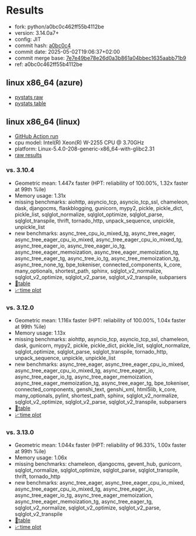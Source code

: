 # Results

- fork: python/a0bc0c462ff55b4112be
- version: 3.14.0a7+
- config: JIT
- commit hash: [a0bc0c4](https://github.com/python/cpython/commit/a0bc0c4)
- commit date: 2025-05-02T19:06:37+02:00
- commit merge base: [7e7e49be78e26d0a3b861a04bbec1635aabb71b9](https://github.com/python/cpython/commit/7e7e49be78e26d0a3b861a04bbec1635aabb71b9)
- ref: a0bc0c462ff55b4112be

## linux x86_64 (azure)

- [pystats raw](bm-20250502-azure-x86_64-python-a0bc0c462ff55b4112be-3.14.0a7%2B-a0bc0c4-pystats.json)
- [pystats table](bm-20250502-azure-x86_64-python-a0bc0c462ff55b4112be-3.14.0a7%2B-a0bc0c4-pystats.md)

## linux x86_64 (linux)

- [GitHub Action run](https://github.com/faster-cpython/benchmarking/actions/runs/14812950861)
- cpu model: Intel(R) Xeon(R) W-2255 CPU @ 3.70GHz
- platform: Linux-5.4.0-208-generic-x86_64-with-glibc2.31
- [raw results](bm-20250502-linux-x86_64-python-a0bc0c462ff55b4112be-3.14.0a7%2B-a0bc0c4.json)

### vs. 3.10.4

- Geometric mean: 1.447x faster (HPT: reliability of 100.00%, 1.32x faster at 99th %ile)
- Memory usage: 1.31x
- missing benchmarks: aiohttp, asyncio_tcp, asyncio_tcp_ssl, chameleon, dask, djangocms, flaskblogging, gunicorn, mypy2, pickle, pickle_dict, pickle_list, sqlglot_normalize, sqlglot_optimize, sqlglot_parse, sqlglot_transpile, thrift, tornado_http, unpack_sequence, unpickle, unpickle_list
- new benchmarks: async_tree_cpu_io_mixed_tg, async_tree_eager, async_tree_eager_cpu_io_mixed, async_tree_eager_cpu_io_mixed_tg, async_tree_eager_io, async_tree_eager_io_tg, async_tree_eager_memoization, async_tree_eager_memoization_tg, async_tree_eager_tg, async_tree_io_tg, async_tree_memoization_tg, async_tree_none_tg, bpe_tokeniser, connected_components, k_core, many_optionals, shortest_path, sphinx, sqlglot_v2_normalize, sqlglot_v2_optimize, sqlglot_v2_parse, sqlglot_v2_transpile, subparsers
- [📄table](bm-20250502-linux-x86_64-python-a0bc0c462ff55b4112be-3.14.0a7%2B-a0bc0c4-vs-3.10.4.md)
- [📈time plot](bm-20250502-linux-x86_64-python-a0bc0c462ff55b4112be-3.14.0a7%2B-a0bc0c4-vs-3.10.4.svg)

### vs. 3.12.0

- Geometric mean: 1.116x faster (HPT: reliability of 100.00%, 1.04x faster at 99th %ile)
- Memory usage: 1.13x
- missing benchmarks: aiohttp, asyncio_tcp, asyncio_tcp_ssl, chameleon, dask, gunicorn, mypy2, pickle, pickle_dict, pickle_list, sqlglot_normalize, sqlglot_optimize, sqlglot_parse, sqlglot_transpile, tornado_http, unpack_sequence, unpickle, unpickle_list
- new benchmarks: async_tree_eager, async_tree_eager_cpu_io_mixed, async_tree_eager_cpu_io_mixed_tg, async_tree_eager_io, async_tree_eager_io_tg, async_tree_eager_memoization, async_tree_eager_memoization_tg, async_tree_eager_tg, bpe_tokeniser, connected_components, genshi_text, genshi_xml, html5lib, k_core, many_optionals, pylint, shortest_path, sphinx, sqlglot_v2_normalize, sqlglot_v2_optimize, sqlglot_v2_parse, sqlglot_v2_transpile, subparsers
- [📄table](bm-20250502-linux-x86_64-python-a0bc0c462ff55b4112be-3.14.0a7%2B-a0bc0c4-vs-3.12.0.md)
- [📈time plot](bm-20250502-linux-x86_64-python-a0bc0c462ff55b4112be-3.14.0a7%2B-a0bc0c4-vs-3.12.0.svg)

### vs. 3.13.0

- Geometric mean: 1.044x faster (HPT: reliability of 96.33%, 1.00x faster at 99th %ile)
- Memory usage: 1.06x
- missing benchmarks: chameleon, djangocms, gevent_hub, gunicorn, sqlglot_normalize, sqlglot_optimize, sqlglot_parse, sqlglot_transpile, thrift, tornado_http
- new benchmarks: async_tree_eager, async_tree_eager_cpu_io_mixed, async_tree_eager_cpu_io_mixed_tg, async_tree_eager_io, async_tree_eager_io_tg, async_tree_eager_memoization, async_tree_eager_memoization_tg, async_tree_eager_tg, sqlglot_v2_normalize, sqlglot_v2_optimize, sqlglot_v2_parse, sqlglot_v2_transpile
- [📄table](bm-20250502-linux-x86_64-python-a0bc0c462ff55b4112be-3.14.0a7%2B-a0bc0c4-vs-3.13.0.md)
- [📈time plot](bm-20250502-linux-x86_64-python-a0bc0c462ff55b4112be-3.14.0a7%2B-a0bc0c4-vs-3.13.0.svg)

